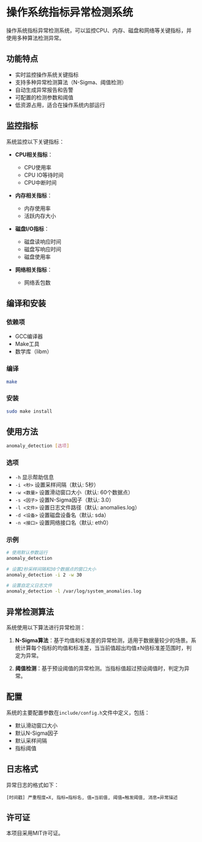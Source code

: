 # 操作系统指标异常检测系统

操作系统指标异常检测系统，可以监控CPU、内存、磁盘和网络等关键指标，并使用多种算法检测异常。

## 功能特点

- 实时监控操作系统关键指标
- 支持多种异常检测算法（N-Sigma、阈值检测）
- 自动生成异常报告和告警
- 可配置的检测参数和阈值
- 低资源占用，适合在操作系统内部运行

## 监控指标

系统监控以下关键指标：

- **CPU相关指标**：
  - CPU使用率
  - CPU IO等待时间
  - CPU中断时间

- **内存相关指标**：
  - 内存使用率
  - 活跃内存大小

- **磁盘I/O指标**：
  - 磁盘读响应时间
  - 磁盘写响应时间
  - 磁盘使用率

- **网络相关指标**：
  - 网络丢包数

## 编译和安装

### 依赖项

- GCC编译器
- Make工具
- 数学库（libm）

### 编译

```bash
make
```

### 安装

```bash
sudo make install
```

## 使用方法

```bash
anomaly_detection [选项]
```

### 选项

- `-h`            显示帮助信息
- `-i <秒>`       设置采样间隔（默认: 5秒）
- `-w <数量>`     设置滑动窗口大小（默认: 60个数据点）
- `-s <因子>`     设置N-Sigma因子（默认: 3.0）
- `-l <文件>`     设置日志文件路径（默认: anomalies.log）
- `-d <设备>`     设置磁盘设备名（默认: sda）
- `-n <接口>`     设置网络接口名（默认: eth0）

### 示例

```bash
# 使用默认参数运行
anomaly_detection

# 设置2秒采样间隔和30个数据点的窗口大小
anomaly_detection -i 2 -w 30

# 设置自定义日志文件
anomaly_detection -l /var/log/system_anomalies.log
```

## 异常检测算法

系统使用以下算法进行异常检测：

1. **N-Sigma算法**：基于均值和标准差的异常检测，适用于数据量较少的场景。系统计算每个指标的均值和标准差，当当前值超出均值±N倍标准差范围时，判定为异常。

2. **阈值检测**：基于预设阈值的异常检测。当指标值超过预设阈值时，判定为异常。

## 配置

系统的主要配置参数在`include/config.h`文件中定义，包括：

- 默认滑动窗口大小
- 默认N-Sigma因子
- 默认采样间隔
- 指标阈值

## 日志格式

异常日志的格式如下：

```
[时间戳] 严重程度=X, 指标=指标名, 值=当前值, 阈值=触发阈值, 消息=异常描述
```


## 许可证

本项目采用MIT许可证。
